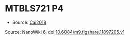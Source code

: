 <a name="material" />

# MTBLS721 P4
<script type="application/ld+json">
  {
    "@context": "https://schema.org/",
    "@type": "ChemicalSubstance",
    "@id": "https://egonw.github.io/nanowiki/nanowiki480.html#material",
    "http://purl.org/dc/terms/conformsTo":
      {
        "@type": "CreativeWork",
        "@id": "https://bioschemas.org/profiles/ChemicalSubstance/0.4-RELEASE/"
      },
    "identfier": "480",
    "name": "MTBLS721 P4",
    "url": "https://egonw.github.io/nanowiki/nanowiki480.html#material",
    "sameAs": "http://127.0.0.1/mediawiki/index.php/Special:URIResolver/MTBLS721_P4"
  }
</script>


* Source: [Cai2018](Cai2018.md)


Source: NanoWiki 6, doi:[10.6084/m9.figshare.11897205.v1](https://doi.org/10.6084/m9.figshare.11897205.v1)
